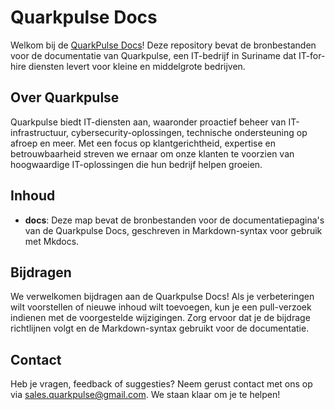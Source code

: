 # Quarkpulse Docs

Welkom bij de [QuarkPulse Docs](https://quarkpulse.github.io/docs/)! Deze repository bevat de bronbestanden voor de documentatie van Quarkpulse, een IT-bedrijf in Suriname dat IT-for-hire diensten levert voor kleine en middelgrote bedrijven.

## Over Quarkpulse

Quarkpulse biedt IT-diensten aan, waaronder proactief beheer van IT-infrastructuur, cybersecurity-oplossingen, technische ondersteuning op afroep en meer. Met een focus op klantgerichtheid, expertise en betrouwbaarheid streven we ernaar om onze klanten te voorzien van hoogwaardige IT-oplossingen die hun bedrijf helpen groeien.

## Inhoud

- **docs**: Deze map bevat de bronbestanden voor de documentatiepagina's van de Quarkpulse Docs, geschreven in Markdown-syntax voor gebruik met Mkdocs.

## Bijdragen

We verwelkomen bijdragen aan de Quarkpulse Docs! Als je verbeteringen wilt voorstellen of nieuwe inhoud wilt toevoegen, kun je een pull-verzoek indienen met de voorgestelde wijzigingen. Zorg ervoor dat je de bijdrage richtlijnen volgt en de Markdown-syntax gebruikt voor de documentatie.

## Contact

Heb je vragen, feedback of suggesties? Neem gerust contact met ons op via [sales.quarkpulse@gmail.com](mailto:sales.quarkpulse@gmail.com). We staan klaar om je te helpen!

